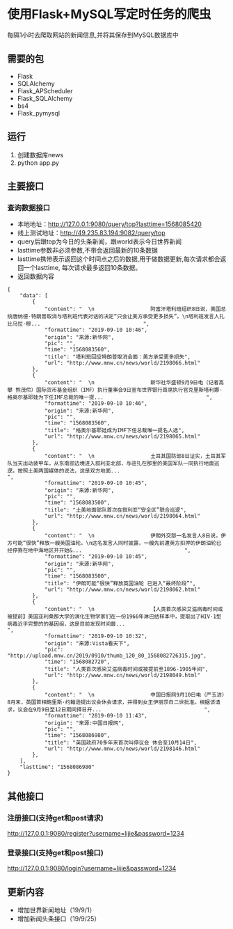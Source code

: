 # 使用Flask+MySQL写定时任务的爬虫
每隔1小时去爬取网站的新闻信息,并将其保存到MySQL数据库中
## 需要的包
+ Flask
+ SQLAlchemy
+ Flask_APScheduler
+ Flask_SQLAlchemy
+ bs4
+ Flask_pymysql
## 运行
1. 创建数据库news
2. python app.py
## 主要接口
### 查询数据接口
+ 本地地址：http://127.0.0.1:9080/query/top?lasttime=1568085420
+ 线上测试地址：http://49.235.83.194:9082/query/top
+ query后跟top为今日的头条新闻，跟world表示今日世界新闻
+ lasttime参数非必须参数,不带会返回最新的10条数据
+ lasttime携带表示返回这个时间点之后的数据,用于做数据更新,每次请求都会返回一个lasttime,
每次请求最多返回10条数据。
+ 返回数据内容
````
{
    "data": [
        {
            "content": "  \n                  阿富汗塔利班组织8日说，美国总统唐纳德·特朗普取消与塔利班代表对话的决定“只会让美方承受更多损失”。\n塔利班发言人扎比乌拉·穆...                                 ",
            "formattime": "2019-09-10 10:46",
            "origin": "来源:新华网",
            "pic": "",
            "time": "1568083560",
            "title": "塔利班回应特朗普取消会面：美方承受更多损失",
            "url": "http://www.mnw.cn/news/world/2198066.html"
        },
        {
            "content": "  \n                  新华社华盛顿9月9日电（记者高攀 熊茂伶）国际货币基金组织（IMF）执行董事会9日宣布世界银行首席执行官克里斯塔利娜·格奥尔基耶娃为下任IMF总裁的唯一提...                                 ",
            "formattime": "2019-09-10 10:46",
            "origin": "来源:新华网",
            "pic": "",
            "time": "1568083560",
            "title": "格奥尔基耶娃成为IMF下任总裁唯一提名人选",
            "url": "http://www.mnw.cn/news/world/2198065.html"
        },
        {
            "content": "  \n                  土耳其国防部8日证实，土耳其军队当天出动装甲车，从东南部边境进入叙利亚北部，与驻扎在那里的美国军队一同执行地面巡逻。按照土美两国媒体的说法，这是双方地面...                                 ",
            "formattime": "2019-09-10 10:45",
            "origin": "来源:新华网",
            "pic": "",
            "time": "1568083500",
            "title": "土美地面部队首次在叙利亚“安全区”联合巡逻",
            "url": "http://www.mnw.cn/news/world/2198064.html"
        },
        {
            "content": "  \n                  伊朗外交部一名发言人8日说，伊方可能“很快”释放一艘英国油轮。\n这名发言人同时披露，一艘先前遭英方扣押的伊朗油轮已经停靠在地中海地区并开始&...                                 ",
            "formattime": "2019-09-10 10:45",
            "origin": "来源:新华网",
            "pic": "",
            "time": "1568083500",
            "title": "伊朗可能“很快”释放英国油轮 已进入“最终阶段”",
            "url": "http://www.mnw.cn/news/world/2198062.html"
        },
        {
            "content": "  \n                  【人类首次感染艾滋病毒时间或被提前】美国亚利桑那大学的演化生物学家们在一份1966年淋巴结样本中，提取出了HIV-1型病毒近乎完整的的基因组，这是目前发现时间最...                                 ",
            "formattime": "2019-09-10 10:32",
            "origin": "来源:Vista看天下",
            "pic": "http://upload.mnw.cn/2019/0910/thumb_120_80_1568082726315.jpg",
            "time": "1568082720",
            "title": "人类首次感染艾滋病毒时间或被提前至1896-1905年间",
            "url": "http://www.mnw.cn/news/world/2198049.html"
        },
        {
            "content": "  \n                  中国日报网9月10日电（严玉洁）8月末，英国首相鲍里斯·约翰逊提出议会休会请求，并得到女王伊丽莎白二世批准。根据该请求，议会在9月9日至12日期间择日开...                                 ",
            "formattime": "2019-09-10 11:43",
            "origin": "来源:中国日报网",
            "pic": "",
            "time": "1568086980",
            "title": "英国政府70多年来首次叫停议会 休会至10月14日",
            "url": "http://www.mnw.cn/news/world/2198146.html"
        },  
    ],
    "lasttime": "1568086980"
}
````
## 其他接口
### 注册接口(支持get和post请求)
http://127.0.0.1:9080/register?username=lijie&password=1234
### 登录接口(支持get和post接口)
http://127.0.0.1:9080/login?username=lijie&password=1234

## 更新内容
+ 增加世界新闻地址（19/9/1）
+ 增加新闻头条接口（19/9/25）